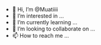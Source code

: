 - 👋 Hi, I’m @Muatiiii
- 👀 I’m interested in ...
- 🌱 I’m currently learning ...
- 💞️ I’m looking to collaborate on ...
- 📫 How to reach me ...

<!---
Muatiiii/Muatiiii is a ✨ special ✨ repository because its `README.md` (this file) appears on your GitHub profile.
You can click the Preview link to take a look at your changes.
--->
